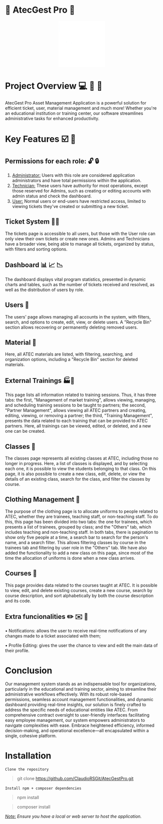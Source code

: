 # 🔧  AtecGest Pro  🔨

<div align="center">
    <img src="../Laravel/public/assets/logoWhite.png" style="max-width: 100%; height: 30%; width: 30%;" alt="Logo">
</div>

# Project Overview 💻 👀 🚨

AtecGest Pro Asset Management Application is a powerful solution for efficient ticket, user, material management and much more! Whether you're an educational institution or training center, our software streamlines administrative tasks for enhanced productivity.

# Key Features ☑️ 🔑 

## Permissions for each role: 🔓 🔒
1. <u>Administrator:</u> 
Users with this role are considered application administrators and have total permissions within the application.
2. <u>Technician:</u> 
These users have authority for most operations, except those reserved for Admins, such as creating or editing accounts with admin status and check the dashboard.
3. <u>User:</u>
Normal users or end-users have restricted access, limited to viewing tickets they've created or submitting a new ticket.

## Ticket System 🎫👷

The tickets page is accessible to all users, but those with the User role can only view their own tickets or create new ones. Admins and Technicians have a broader view, being able to manage all tickets, organized by status, with filters and sorting options.

## Dashboard 📊 📈 📉

The dashboard displays vital program statistics, presented in dynamic charts and tables, such as the number of tickets received and resolved, as well as the distribution of users by role.

## Users 👦

The users' page allows managing all accounts in the system, with filters, search, and options to create, edit, view, or delete users. A "Recycle Bin" section allows recovering or permanently deleting removed users.

## Material 🔨 

Here, all ATEC materials are listed, with filtering, searching, and organization options, including a "Recycle Bin" section for deleted materials.

## External Trainings 🏭📒

This page lists all information related to training sessions. Thus, it has three tabs: the first, "Management of market training", allows viewing, managing, and scheduling training sessions to be taught to partners; the second, "Partner Management", allows viewing all ATEC partners and creating, editing, viewing, or removing a partner; the third, "Training Management", presents the data related to each training that can be provided to ATEC partners. Here, all trainings can be viewed, edited, or deleted, and a new one can be created.

## Classes 📘

The classes page represents all existing classes at ATEC, including those no longer in progress. Here, a list of classes is displayed, and by selecting each one, it is possible to view the students belonging to that class. On this page, it is also possible to create a new class, edit, delete, or view the details of an existing class, search for the class, and filter the classes by course.

## Clothing Management 👕

The purpose of the clothing page is to allocate uniforms to people related to ATEC, whether they are trainees, teaching staff, or non-teaching staff. To do this, this page has been divided into two tabs: the one for trainees, which presents a list of trainees, grouped by class; and the "Others" tab, which includes teaching and non-teaching staff. In both tabs, there is pagination to show only five people at a time, a search bar to search for the person's name, and a search filter. This allows filtering classes by course in the trainees tab and filtering by user role in the "Others" tab. We have also added the functionality to add a new class on this page, since most of the time the allocation of uniforms is done when a new class arrives.

## Courses 📖

This page provides data related to the courses taught at ATEC. It is possible to view, edit, and delete existing courses, create a new course, search by course description, and sort alphabetically by both the course description and its code.

## Extra funcionalities ✏️ ✉️ 🔔

• Notifications: allows the user to receive real-time notifications of any changes made to a ticket associated with them;

• Profile Editing: gives the user the chance to view and edit the main data of their profile.

# Conclusion

Our management system stands as an indispensable tool for organizations, particularly in the educational and training sector, aiming to streamline their administrative workflows effectively. With its robust role-based permissions, seamless account management functionalities, and dynamic dashboard providing real-time insights, our solution is finely crafted to address the specific needs of educational entities like ATEC. From comprehensive contract oversight to user-friendly interfaces facilitating easy employee management, our system empowers administrators to navigate complexities with ease. Embrace heightened efficiency, informed decision-making, and operational excellence—all encapsulated within a single, cohesive platform.

# Installation 

`Clone the repository`
> git clone https://github.com/ClaudioRSGit/AtecGestPro.git

`Install npm + composer dependencies`
> npm install

> composer install

<i> <u>Note:</u> Ensure you have a local or web server to host the application.</i>
